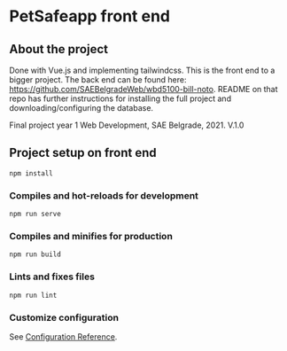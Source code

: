 # PetSafeapp front end

## About the project
Done with Vue.js and implementing tailwindcss. This is the front end to a bigger project. The back end can be found here: https://github.com/SAEBelgradeWeb/wbd5100-bill-noto. 
README on that repo has further instructions for installing the full project and downloading/configuring the database.

Final project year 1 Web Development, SAE Belgrade, 2021.
V.1.0 

## Project setup on front end
```
npm install
```

### Compiles and hot-reloads for development
```
npm run serve
```

### Compiles and minifies for production
```
npm run build
```

### Lints and fixes files
```
npm run lint
```

### Customize configuration
See [Configuration Reference](https://cli.vuejs.org/config/).
